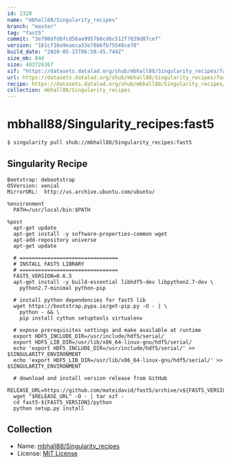 ```yaml
---
id: 2328
name: "mbhall88/Singularity_recipes"
branch: "master"
tag: "fast5"
commit: "3e798dfd6fcd56aa9957b0cd6c512f7039d87cef"
version: "161cf10a9eaeca33e78b6fb75548ce70"
build_date: "2020-05-15T06:50:45.744Z"
size_mb: 844
size: 403726367
sif: "https://datasets.datalad.org/shub/mbhall88/Singularity_recipes/fast5/2020-05-15-3e798dfd-161cf10a/161cf10a9eaeca33e78b6fb75548ce70.simg"
url: https://datasets.datalad.org/shub/mbhall88/Singularity_recipes/fast5/2020-05-15-3e798dfd-161cf10a/
recipe: https://datasets.datalad.org/shub/mbhall88/Singularity_recipes/fast5/2020-05-15-3e798dfd-161cf10a/Singularity
collection: mbhall88/Singularity_recipes
---
```


# mbhall88/Singularity_recipes:fast5

```bash
$ singularity pull shub://mbhall88/Singularity_recipes:fast5
```

## Singularity Recipe

```singularity
Bootstrap: debootstrap
OSVersion: xenial
MirrorURL:  http://us.archive.ubuntu.com/ubuntu/

%environment
  PATH=/usr/local/bin:$PATH

%post
  apt-get update
  apt-get install -y software-properties-common wget
  apt-add-repository universe
  apt-get update

  # ================================
  # INSTALL FAST5 LIBRARY
  # ================================
  FAST5_VERSION=0.6.5
  apt-get install -y build-essential libhdf5-dev libpython2.7-dev \
    python2.7-minimal python-pip

  # install python dependencies for fast5 lib
  wget https://bootstrap.pypa.io/get-pip.py -O - | \
    python - && \
    pip install cython setuptools virtualenv

  # expose prerequisites settings and make available at runtime
  export HDF5_INCLUDE_DIR=/usr/include/hdf5/serial/
  export HDF5_LIB_DIR=/usr/lib/x86_64-linux-gnu/hdf5/serial/
  echo 'export HDF5_INCLUDE_DIR=/usr/include/hdf5/serial/' >> $SINGULARITY_ENVIRONMENT
  echo 'export HDF5_LIB_DIR=/usr/lib/x86_64-linux-gnu/hdf5/serial/' >> $SINGULARITY_ENVIRONMENT

  # download and install version release from GitHub
  RELEASE_URL=https://github.com/mateidavid/fast5/archive/v${FAST5_VERSION}.tar.gz
  wget "$RELEASE_URL" -O - | tar xzf -
  cd fast5-${FAST5_VERSION}/python
  python setup.py install
```

## Collection

 - Name: [mbhall88/Singularity_recipes](https://github.com/mbhall88/Singularity_recipes)
 - License: [MIT License](https://api.github.com/licenses/mit)

